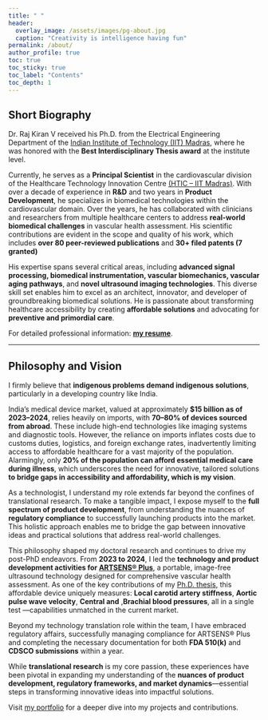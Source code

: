 ```yaml
---
title: " "
header:
  overlay_image: /assets/images/pg-about.jpg
  caption: "Creativity is intelligence having fun"
permalink: /about/
author_profile: true
toc: true
toc_sticky: true
toc_label: "Contents"
toc_depth: 1
---
```


## Short Biography

Dr. Raj Kiran V received his Ph.D. from the Electrical Engineering Department of the [Indian Institute of Technology (IIT) Madras](https://www.ee.iitm.ac.in/), where he was honored with the **Best Interdisciplinary Thesis award** at the institute level.

Currently, he serves as a **Principal Scientist** in the cardiovascular division of the Healthcare Technology Innovation Centre [(HTIC – IIT Madras)](https://www.hticiitm.org/). With over a decade of experience in **R&D** and two years in **Product Development**, he specializes in biomedical technologies within the cardiovascular domain. Over the years, he has collaborated with clinicians and researchers from multiple healthcare centers to address **real-world biomedical challenges** in vascular health assessment. His scientific contributions are evident in the scope and quality of his work, which includes **over 80 peer-reviewed publications** and **30+ filed patents (7 granted)**

His expertise spans several critical areas, including **advanced signal processing, biomedical instrumentation, vascular biomechanics, vascular aging pathways**, and **novel ultrasound imaging technologies**. This diverse skill set enables him to excel as an architect, innovator, and developer of groundbreaking biomedical solutions. He is passionate about transforming healthcare accessibility by creating **affordable solutions** and advocating for **preventive and primordial care**.

For detailed professional information: **[my resume][1]**.

---

## Philosophy and Vision

I firmly believe that **indigenous problems demand indigenous solutions**, particularly in a developing country like India.

India’s medical device market, valued at approximately **$15 billion as of 2023–2024**, relies heavily on imports, with **70–80% of devices sourced from abroad**. These include high-end technologies like imaging systems and diagnostic tools. However, the reliance on imports inflates costs due to customs duties, logistics, and foreign exchange rates, inadvertently limiting access to affordable healthcare for a vast majority of the population. Alarmingly, only **20% of the population can afford essential medical care during illness**, which underscores the need for innovative, tailored solutions **to bridge gaps in accessibility and affordability, which is my vision**.

As a technologist, I understand my role extends far beyond the confines of translational research. To make a tangible impact, I expose myself to the **full spectrum of product development**, from understanding the nuances of **regulatory compliance** to successfully launching products into the market. This holistic approach enables me to bridge the gap between innovative ideas and practical solutions that address real-world challenges.

This philosophy shaped my doctoral research and continues to drive my post-PhD endeavors. From **2023 to 2024**, I led the **technology and product development activities for [ARTSENS® Plus](https://artsens.tech/)**, a portable, image-free ultrasound technology designed for comprehensive vascular health assessment. As one of the key contributions of my [Ph.D. thesis][2], this affordable device uniquely measures: **Local carotid artery stiffness**, **Aortic pulse wave velocity**, **Central and** ,**Brachial blood pressures**, all in a single test —capabilities unmatched in the current market.

Beyond my technology translation role within the team, I have embraced regulatory affairs, successfully managing compliance for ARTSENS® Plus and completing the necessary documentation for both **FDA 510(k)** and **CDSCO submissions** within a year.

While **translational research** is my core passion, these experiences have been pivotal in expanding my understanding of the **nuances of product development, regulatory frameworks, and market dynamics**—essential steps in transforming innovative ideas into impactful solutions.

Visit [my portfolio](/portfolio/) for a deeper dive into my projects and contributions.  




[1]: /assets/docs/resume.pdf
[2]: /assets/docs/thesis.pdf  
